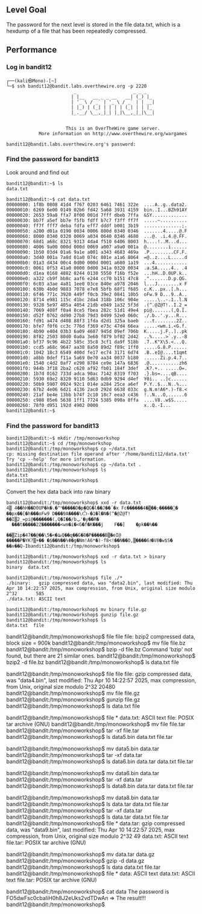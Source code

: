 ## Level Goal
The password for the next level is stored in the file data.txt, which is a hexdump of a file that has been repeatedly compressed.

## Performance
### Log in bandit12

    ┌──(kali㉿Mono)-[~]
    └─$ ssh bandit12@bandit.labs.overthewire.org -p 2220
                             _                     _ _ _   
                            | |__   __ _ _ __   __| (_) |_ 
                            | '_ \ / _` | '_ \ / _` | | __|
                            | |_) | (_| | | | | (_| | | |_ 
                            |_.__/ \__,_|_| |_|\__,_|_|\__|
                                                           
    
                          This is an OverTheWire game server. 
                More information on http://www.overthewire.org/wargames
    
    bandit12@bandit.labs.overthewire.org's password: 

### Find the password for bandit13

Look around and find out

    bandit12@bandit:~$ ls
    data.txt
    
    bandit12@bandit:~$ cat data.txt 
    00000000: 1f8b 0808 41d4 f767 0203 6461 7461 322e  ....A..g..data2.
    00000010: 6269 6e00 0149 02b6 fd42 5a68 3931 4159  bin..I...BZh91AY
    00000020: 2653 59a8 ffa7 8f00 001d 7fff dbeb 7ffa  &SY.............
    00000030: bb7f a5ef bb7e f5fb fdff b7c7 f3ff ff7f  .....~..........
    00000040: ff7f fff7 deba fdfa eff7 dddf b001 3b19  ..............;.
    00000050: a200 d01a 0190 0034 0006 800d 0340 0346  .......4.....@.F
    00000060: 8000 0340 0320 0069 a034 0640 0346 4680  ...@. .i.4.@.FF.
    00000070: 68d1 a68c 8321 9313 4da4 f510 6406 8003  h....!..M...d...
    00000080: 4006 9a00 000d 000d 0069 a007 a9a0 001a  @........i......
    00000090: 1b50 03d4 01a6 9a1e a001 a343 4683 469a  .P.........CF.F.
    000000a0: 3d40 001a 7a8d 01a0 074c 801e a1a6 8064  =@..z....L.....d
    000000b0: 01a3 d434 00c4 0d00 000d 0001 a680 1a19  ...4............
    000000c0: 0061 0f53 41a0 0000 0d00 341a 0320 0034  .a.SA.....4.. .4
    000000d0: d1ea 0168 4882 8244 0130 5550 f16b f52e  ...hH..D.0UP.k..
    000000e0: a322 cb9f bb8c aaf6 e244 cc70 b151 47c8  .".......D.p.QG.
    000000f0: 6c03 a3ae 4a81 1ee0 03ce 840e a978 2046  l...J........x F
    00000100: 630b 4b0d 9883 7078 e7e8 5bfb 68f1 f685  c.K...px..[.h...
    00000110: 6f46 771c 3920 449f f0cb 39e2 0841 10b5  oFw.9 D...9..A..
    00000120: 8714 e981 115c d1bc 2da4 318b 106c 904e  .....\..-.1..l.N
    00000130: 9328 5e97 405a 4054 21db e049 1a32 5f3d  .(^.@Z@T!..I.2_=
    00000140: 7069 408f f0a4 8ce5 fbea 282c 51d1 49e4  pi@.......(,Q.I.
    00000150: d52f 0762 dd90 27b8 79d3 0499 52e0 060c  ./.b..'.y...R...
    00000160: fd91 a474 d408 88f3 1fda d2d1 325a baeb  ...t........2Z..
    00000170: bfe7 f0f6 cc3c 776d f369 e73c 47d4 66ea  .....<wm.i.<G.f.
    00000180: 4b90 e404 03b3 6a09 4687 945d 09ef 706b  K.....j.F..]..pk
    00000190: 8f82 2503 80d0 0a0a 3e60 f879 bf02 2d42  ..%.....>`.y..-B
    000001a0: bf37 9c96 4b22 585c 35c8 3cf1 da9f 518b  .7..K"X\5.<...Q.
    000001b0: ccd5 a68c 9647 aa38 8a50 89d2 f89c 1ff0  .....G.8.P......
    000001c0: 1042 18c3 6549 400d fe17 ec74 3171 6d74  .B..eI@....t1qmt
    000001d0: a8bb 0def f11a 5a69 0e70 aa34 0037 b180  ......Zi.p.4.7..
    000001e0: 1540 c4d2 0af7 e290 8784 ce9e 147a 6836  .@...........zh6
    000001f0: 944b 3f18 2ba2 c620 af92 fb01 184f 3def  .K?.+.. .....O=.
    00000200: 1b7d 0162 733d adca 90ac 7142 8319 f703  .}.bs=....qB....
    00000210: 5930 69e2 8320 9110 5d63 0db9 9294 d4ef  Y0i.. ..]c......
    00000220: 50b9 5907 0924 92c1 014e a284 25ce a6ef  P.Y..$...N..%...
    00000230: 67b2 4e06 6d21 4136 2ac0 292d 6638 033c  g.N.m!A6*.)-f8.<
    00000240: 21af be4e 13bb b74f 2c10 18c7 eea3 c436  !..N...O,......6
    00000250: c988 05e6 5638 1ff1 7724 5385 090a 8ffa  ....V8..w$S.....
    00000260: 78f0 d951 192d 4902 0000                 x..Q.-I...
    bandit12@bandit:~$ 

### Find the password for bandit13

    bandit12@bandit:~$ mkdir /tmp/monoworkshop
    bandit12@bandit:~$ cd /tmp/monoworkshop
    bandit12@bandit:/tmp/monoworkshop$ cp ~/data.txt 
    cp: missing destination file operand after '/home/bandit12/data.txt'
    Try 'cp --help' for more information.
    bandit12@bandit:/tmp/monoworkshop$ cp ~/data.txt .
    bandit12@bandit:/tmp/monoworkshop$ ls
    data.txt
    bandit12@bandit:/tmp/monoworkshop$ 

Convert the hex data back into raw binary
    
    bandit12@bandit:/tmp/monoworkshop$ xxd -r data.txt 
    4▒ 4��hH��D0UP�k�.�"˟�����D�p�QG�l��J��΄�x Fc������޺�����;��▒�4�
    ��px��[�h���oFw9 D���9A����\Ѽ-�1�l�N�(^�@Z@T!��I▒2_=pi@�������(,Q�I��/bݐ'�y��R�
      ���t�����2Z�������<wm�i�<G�f�K���j    F��]    �pk��%��
    
    ��▒Zip�47��@��\5�<�ڟQ��զ��G�8�P�����B▒�eI@
    �����P�YK?▒+�� �$��N��%Φ�g�Nm!A6*�)-f8<!��N��O,▒����6Ɉ�V8�w$S�
    ��x��Q-Ibandit12@bandit:/tmp/monoworkshop$ 

    bandit12@bandit:/tmp/monoworkshop$ xxd -r data.txt > binary
    bandit12@bandit:/tmp/monoworkshop$ ls
    binary  data.txt

    bandit12@bandit:/tmp/monoworkshop$ file ./*
    ./binary:   gzip compressed data, was "data2.bin", last modified: Thu Apr 10 14:22:57 2025, max compression, from Unix, original size modulo 2^32       585
    ./data.txt: ASCII text

    bandit12@bandit:/tmp/monoworkshop$ mv binary file.gz
    bandit12@bandit:/tmp/monoworkshop$ gunzip file.gz 
    bandit12@bandit:/tmp/monoworkshop$ ls
    data.txt  file

bandit12@bandit:/tmp/monoworkshop$ file file
file: bzip2 compressed data, block size = 900k
bandit12@bandit:/tmp/monoworkshop$ mv file file.bz
bandit12@bandit:/tmp/monoworkshop$ bzip -d file.bz
Command 'bzip' not found, but there are 21 similar ones.
bandit12@bandit:/tmp/monoworkshop$ bzip2 -d file.bz
bandit12@bandit:/tmp/monoworkshop$ ls
data.txt  file

bandit12@bandit:/tmp/monoworkshop$ file file
file: gzip compressed data, was "data4.bin", last modified: Thu Apr 10 14:22:57 2025, max compression, from Unix, original size modulo 2^32 20480
bandit12@bandit:/tmp/monoworkshop$ mv file file.gz
bandit12@bandit:/tmp/monoworkshop$ gunzip file.gz 
bandit12@bandit:/tmp/monoworkshop$ ls
data.txt  file

bandit12@bandit:/tmp/monoworkshop$ file *
data.txt:   ASCII text
file:       POSIX tar archive (GNU)
bandit12@bandit:/tmp/monoworkshop$ mv file file.tar
bandit12@bandit:/tmp/monoworkshop$ tar -xf file.tar 
bandit12@bandit:/tmp/monoworkshop$ ls
data5.bin  data.txt  file.tar

bandit12@bandit:/tmp/monoworkshop$ mv data5.bin data.tar
bandit12@bandit:/tmp/monoworkshop$ tar -xf data.tar 
bandit12@bandit:/tmp/monoworkshop$ ls
data6.bin  data.tar  data.txt  file.tar

bandit12@bandit:/tmp/monoworkshop$ mv data6.bin data.tar
bandit12@bandit:/tmp/monoworkshop$ tar -xf data.tar 
bandit12@bandit:/tmp/monoworkshop$ ls
data8.bin  data.tar  data.txt  file.tar

bandit12@bandit:/tmp/monoworkshop$ mv data8.bin data.tar
bandit12@bandit:/tmp/monoworkshop$ ls
data.tar  data.txt  file.tar
bandit12@bandit:/tmp/monoworkshop$ tar -xf data.tar 
bandit12@bandit:/tmp/monoworkshop$ ls
data.tar  data.txt  file.tar
bandit12@bandit:/tmp/monoworkshop$ file *
data.tar:   gzip compressed data, was "data9.bin", last modified: Thu Apr 10 14:22:57 2025, max compression, from Unix, original size modulo 2^32 49
data.txt:   ASCII text
file.tar:   POSIX tar archive (GNU)

bandit12@bandit:/tmp/monoworkshop$ mv data.tar data.gz
bandit12@bandit:/tmp/monoworkshop$ gzip -d data.gz
bandit12@bandit:/tmp/monoworkshop$ ls
data  data.txt  file.tar
bandit12@bandit:/tmp/monoworkshop$ file *
data:       ASCII text
data.txt:   ASCII text
file.tar:   POSIX tar archive (GNU)


bandit12@bandit:/tmp/monoworkshop$ cat data
The password is FO5dwFsc0cbaIiH0h8J2eUks2vdTDwAn                     => The result!!!
bandit12@bandit:/tmp/monoworkshop$ 

    




